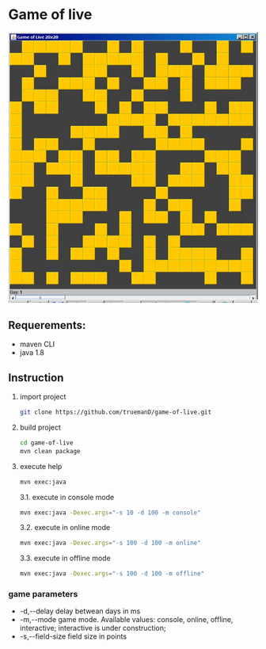 # Game of live

![logo](/src/main/resources/offline.jpg)

## Requerements:

* maven CLI
* java 1.8

## Instruction

1. import project
    ```bash
    git clone https://github.com/truemanD/game-of-live.git
    ```

2. build project
    ```bash
    cd game-of-live
    mvn clean package
    ```

3. execute help
    ```bash
    mvn exec:java
    ```

    3.1. execute in console mode

    ```bash
    mvn exec:java -Dexec.args="-s 10 -d 100 -m console"
    ```
    3.2. execute in online mode

    ```bash
    mvn exec:java -Dexec.args="-s 100 -d 100 -m online"
    ```

    3.3. execute in offline mode

    ```bash
    mvn exec:java -Dexec.args="-s 100 -d 100 -m offline"
    ```

### game parameters

* -d,--delay <arg>        delay betwean days in ms
* -m,--mode <arg>         game mode. Available values: console, online, offline, interactive; interactive is under construction;
* -s,--field-size <arg>   field size in points
